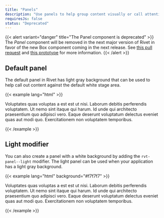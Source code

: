 ```yaml
---
title: "Panels"
description: "Use panels to help group content visually or call attention to parts of your application."
requiresJs: false
status: "Deprecated"
---
```

{{< alert variant="danger" title="The Panel component is deprecated" >}}
    The <em>Panel</em> component will be removed in the next major version of Rivet in favor of the new Box component coming in the next release. See <a href="https://github.iu.edu/UITS/rivet-source/pull/398">this pull request</a> and <a href="https://codepen.io/levimcg/pen/XyVbeY">this prototype</a> for more information.
{{< /alert >}}

## Default panel
The default panel in Rivet has light gray background that can be used to help call out content against the default white stage area.

{{< example lang="html" >}}<div class="rvt-panel">
    <p class="rvt-m-all-remove">Voluptates quas voluptas a est est ut nisi. Laborum debitis perferendis voluptatem. Ut nemo sint itaque qui harum. Id unde qui architecto praesentium quo adipisci vero. Eaque deserunt voluptatum delectus eveniet quas aut modi quo. Exercitationem non voluptatem temporibus.</p>
</div>
{{< /example >}}

## Light modifier
You can also create a panel with a white background by adding the `rvt-panel--light` modifier. The light panel can be used when your application has a light gray background.

{{< example lang="html" background="#f7f7f7" >}}
<div class="rvt-panel rvt-panel--light">
    <p class="rvt-m-all-remove">Voluptates quas voluptas a est est ut nisi. Laborum debitis perferendis voluptatem. Ut nemo sint itaque qui harum. Id unde qui architecto praesentium quo adipisci vero. Eaque deserunt voluptatum delectus eveniet quas aut modi quo. Exercitationem non voluptatem temporibus.</p>
</div>
{{< /example >}}
